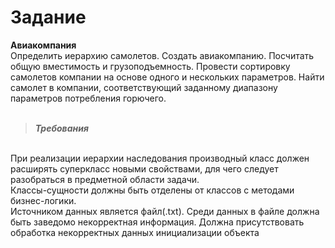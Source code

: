 # Задание
**Авиакомпания**
<br />
Определить иерархию самолетов. Создать авиакомпанию. Посчитать общую вместимость и грузоподъемность. Провести сортировку самолетов компании на основе одного и нескольких параметров. Найти самолет в компании, соответствующий заданному диапазону параметров потребления горючего.
<br />
<br />
>***Требования***
<br />
 	При реализации иерархии наследования производный класс должен расширять суперкласс новыми свойствами, для чего следует разобраться в предметной области задачи. 
  <br />
  Классы-сущности должны быть отделены от классов с методами бизнес-логики.
  <br />
 	Источником данных является файл(.txt). Среди данных в файле должна быть заведомо некорректная информация. Должна присутствовать обработка некорректных данных инициализации объекта
